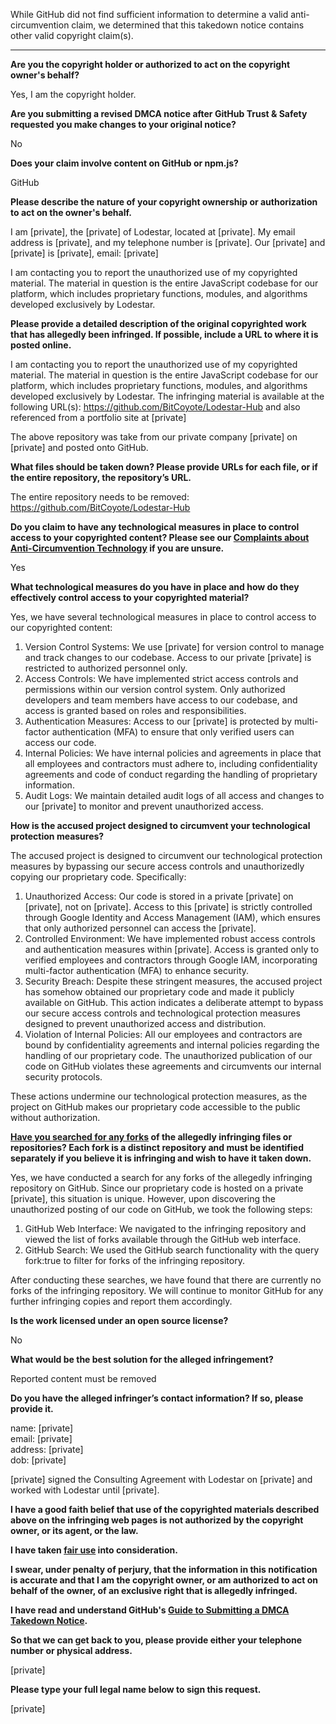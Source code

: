 While GitHub did not find sufficient information to determine a valid anti-circumvention claim, we determined that this takedown notice contains other valid copyright claim(s).

---

**Are you the copyright holder or authorized to act on the copyright owner's behalf?**

Yes, I am the copyright holder.

**Are you submitting a revised DMCA notice after GitHub Trust & Safety requested you make changes to your original notice?**

No

**Does your claim involve content on GitHub or npm.js?**

GitHub

**Please describe the nature of your copyright ownership or authorization to act on the owner's behalf.**

I am [private], the [private] of Lodestar, located at [private]. My email address is [private], and my telephone number is [private]. Our [private] and [private] is [private], email: [private]

I am contacting you to report the unauthorized use of my copyrighted material. The material in question is the entire JavaScript codebase for our platform, which includes proprietary functions, modules, and algorithms developed exclusively by Lodestar.

**Please provide a detailed description of the original copyrighted work that has allegedly been infringed. If possible, include a URL to where it is posted online.**

I am contacting you to report the unauthorized use of my copyrighted material. The material in question is the entire JavaScript codebase for our platform, which includes proprietary functions, modules, and algorithms developed exclusively by Lodestar. The infringing material is available at the following URL(s): https://github.com/BitCoyote/Lodestar-Hub and also referenced from a portfolio site at [private]

The above repository was take from our private company [private] on [private] and posted onto GitHub.

**What files should be taken down? Please provide URLs for each file, or if the entire repository, the repository’s URL.**

The entire repository needs to be removed: https://github.com/BitCoyote/Lodestar-Hub

**Do you claim to have any technological measures in place to control access to your copyrighted content? Please see our <a href="https://docs.github.com/articles/guide-to-submitting-a-dmca-takedown-notice#complaints-about-anti-circumvention-technology">Complaints about Anti-Circumvention Technology</a> if you are unsure.**

Yes

**What technological measures do you have in place and how do they effectively control access to your copyrighted material?**

Yes, we have several technological measures in place to control access to our copyrighted content:

1. Version Control Systems: We use [private] for version control to manage and track changes to our codebase. Access to our private [private] is restricted to authorized personnel only.  
2. Access Controls: We have implemented strict access controls and permissions within our version control system. Only authorized developers and team members have access to our codebase, and access is granted based on roles and responsibilities.  
3. Authentication Measures: Access to our [private] is protected by multi-factor authentication (MFA) to ensure that only verified users can access our code.  
4. Internal Policies: We have internal policies and agreements in place that all employees and contractors must adhere to, including confidentiality agreements and code of conduct regarding the handling of proprietary information.  
5. Audit Logs: We maintain detailed audit logs of all access and changes to our [private] to monitor and prevent unauthorized access.

**How is the accused project designed to circumvent your technological protection measures?**

The accused project is designed to circumvent our technological protection measures by bypassing our secure access controls and unauthorizedly copying our proprietary code. Specifically:

1. Unauthorized Access: Our code is stored in a private [private] on [private], not on [private]. Access to this [private] is strictly controlled through Google Identity and Access Management (IAM), which ensures that only authorized personnel can access the [private].  
2. Controlled Environment: We have implemented robust access controls and authentication measures within [private]. Access is granted only to verified employees and contractors through Google IAM, incorporating multi-factor authentication (MFA) to enhance security.  
3. Security Breach: Despite these stringent measures, the accused project has somehow obtained our proprietary code and made it publicly available on GitHub. This action indicates a deliberate attempt to bypass our secure access controls and technological protection measures designed to prevent unauthorized access and distribution.  
4. Violation of Internal Policies: All our employees and contractors are bound by confidentiality agreements and internal policies regarding the handling of our proprietary code. The unauthorized publication of our code on GitHub violates these agreements and circumvents our internal security protocols.

These actions undermine our technological protection measures, as the project on GitHub makes our proprietary code accessible to the public without authorization.

**<a href="https://docs.github.com/articles/dmca-takedown-policy#b-what-about-forks-or-whats-a-fork">Have you searched for any forks</a> of the allegedly infringing files or repositories? Each fork is a distinct repository and must be identified separately if you believe it is infringing and wish to have it taken down.**

Yes, we have conducted a search for any forks of the allegedly infringing repository on GitHub. Since our proprietary code is hosted on a private [private], this situation is unique. However, upon discovering the unauthorized posting of our code on GitHub, we took the following steps:

1. GitHub Web Interface: We navigated to the infringing repository and viewed the list of forks available through the GitHub web interface.
2. GitHub Search: We used the GitHub search functionality with the query fork:true to filter for forks of the infringing repository.

After conducting these searches, we have found that there are currently no forks of the infringing repository. We will continue to monitor GitHub for any further infringing copies and report them accordingly.

**Is the work licensed under an open source license?**

No

**What would be the best solution for the alleged infringement?**

Reported content must be removed

**Do you have the alleged infringer’s contact information? If so, please provide it.**

name: [private]  
email: [private]  
address: [private]  
dob: [private]  

[private] signed the Consulting Agreement with Lodestar on [private] and worked with Lodestar until [private].

**I have a good faith belief that use of the copyrighted materials described above on the infringing web pages is not authorized by the copyright owner, or its agent, or the law.**

**I have taken <a href="https://www.lumendatabase.org/topics/22">fair use</a> into consideration.**

**I swear, under penalty of perjury, that the information in this notification is accurate and that I am the copyright owner, or am authorized to act on behalf of the owner, of an exclusive right that is allegedly infringed.**

**I have read and understand GitHub's <a href="https://docs.github.com/articles/guide-to-submitting-a-dmca-takedown-notice/">Guide to Submitting a DMCA Takedown Notice</a>.**

**So that we can get back to you, please provide either your telephone number or physical address.**

[private]

**Please type your full legal name below to sign this request.**

[private]

